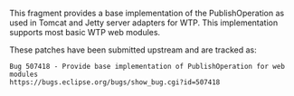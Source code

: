 This fragment provides a base implementation of the PublishOperation
as used in Tomcat and Jetty server adapters for WTP.  This implementation
supports most basic WTP web modules.

These patches have been submitted upstream and are tracked as:

    Bug 507418 - Provide base implementation of PublishOperation for web modules
    https://bugs.eclipse.org/bugs/show_bug.cgi?id=507418

